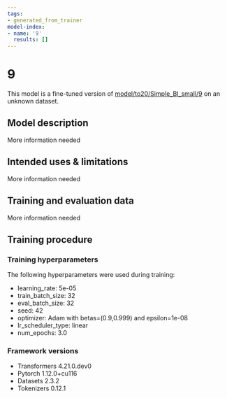 ```yaml
---
tags:
- generated_from_trainer
model-index:
- name: '9'
  results: []
---
```


<!-- This model card has been generated automatically according to the information the Trainer had access to. You
should probably proofread and complete it, then remove this comment. -->

# 9

This model is a fine-tuned version of [model/to20/Simple_BI_small/9](https://huggingface.co/model/to20/Simple_BI_small/9) on an unknown dataset.

## Model description

More information needed

## Intended uses & limitations

More information needed

## Training and evaluation data

More information needed

## Training procedure

### Training hyperparameters

The following hyperparameters were used during training:
- learning_rate: 5e-05
- train_batch_size: 32
- eval_batch_size: 32
- seed: 42
- optimizer: Adam with betas=(0.9,0.999) and epsilon=1e-08
- lr_scheduler_type: linear
- num_epochs: 3.0

### Framework versions

- Transformers 4.21.0.dev0
- Pytorch 1.12.0+cu116
- Datasets 2.3.2
- Tokenizers 0.12.1
